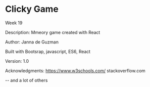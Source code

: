 # Clicky Game
Week 19 

Description: 
Mmeory game created with React

Author:
Janna de Guzman

Built with Bootsrap, javascript, ES6, React

Version: 1.0

Acknowledgments:
https://www.w3schools.com/
stackoverflow.com


-- and a lot of others

